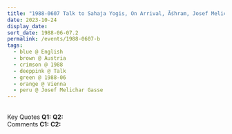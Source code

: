 ```yaml
---
title: "1988-0607 Talk to Sahaja Yogis, On Arrival, Āśhram, Josef Melichar Gasse 20, Vienna, Austria"
date: 2023-10-24
display_date: 
sort_date: 1988-06-07.2
permalink: /events/1988-0607-b
tags:
  - blue @ English
  - brown @ Austria
  - crimson @ 1988
  - deeppink @ Talk
  - green @ 1988-06
  - orange @ Vienna
  - peru @ Josef Melichar Gasse
---
```


<br>

<wave-list>
  <list-title color="DarkSeaGreen" width="55">Key Quotes</list-title>
  <list-item color="BlanchedAlmond" width="280"><b>Q1:</b> <i></i></list-item>
  <list-item color="Lavender" width="280"><b>Q2:</b> <i></i></list-item>
</wave-list>

<br>

<wave-list>
  <list-title color="DarkSeaGreen" width="55">Comments</list-title>
  <list-item color="BlanchedAlmond" width="280"><b>C1:</b> <i></i></list-item>
  <list-item color="Lavender" width="280"><b>C2:</b> <i></i></list-item>
</wave-list>